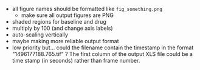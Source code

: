 * all figure names should be formatted like `fig_something.png`
  * make sure all output figures are PNG
* shaded regions for baseline and drug
* multiply by 100 (and change axis labels)
* auto-scaling vertically
* maybe making more reliable output format
* low priority but... could the filename contain the timestamp in the format "1496177188.765.tif" ? The first column of the output XLS file could be a time stamp (in seconds) rather than frame number.